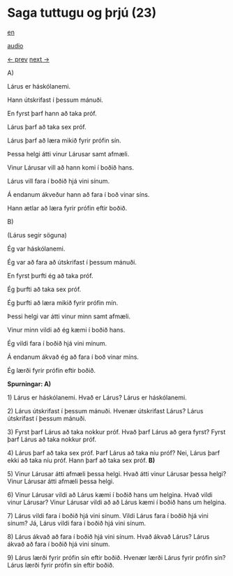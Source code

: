 # Saga tuttugu og þrjú (23)

[en](../en/story_23.md)

[audio](../audio/story_23.mp3)

[← prev](../is/story_22.md)
[next →](../is/story_24.md)

A\)

Lárus er háskólanemi.

Hann útskrifast í þessum mánuði.

En fyrst þarf hann að taka próf.

Lárus þarf að taka sex próf.

Lárus þarf að læra mikið fyrir prófin sín.

Þessa helgi átti vinur Lárusar samt afmæli.

Vinur Lárusar vill að hann komi í boðið hans.

Lárus vill fara í boðið hjá vini sínum.

Á endanum ákveður hann að fara í boð vinar síns.

Hann ætlar að læra fyrir prófin eftir boðið.

B\)

(Lárus segir söguna)

Ég var háskólanemi.

Ég var að fara að útskrifast í þessum mánuði.

En fyrst þurfti ég að taka próf.

Ég þurfti að taka sex próf.

Ég þurfti að læra mikið fyrir prófin mín.

Þessi helgi var átti vinur minn samt afmæli.

Vinur minn vildi að ég kæmi í boðið hans.

Ég vildi fara í boðið hjá vini mínum.

Á endanum ákvað ég að fara í boð vinar míns.

Ég lærði fyrir prófin eftir boðið.

**Spurningar:
A)**

1\) Lárus er háskólanemi. Hvað er Lárus? Lárus er háskólanemi.

2\) Lárus útskrifast í þessum mánuði. Hvenær útskrifast Lárus? Lárus
útskrifast í þessum mánuði.

3\) Fyrst þarf Lárus að taka nokkur próf. Hvað þarf Lárus að gera fyrst?
Fyrst þarf Lárus að taka nokkur próf.

4\) Lárus þarf að taka sex próf. Þarf Lárus að taka níu próf? Nei, Lárus
þarf ekki að taka níu próf. Hann þarf að taka sex próf.
**B)**

5\) Vinur Lárusar átti afmæli þessa helgi. Hvað átti vinur Lárusar þessa
helgi? Vinur Lárusar átti afmæli þessa helgi.

6\) Vinur Lárusar vildi að Lárus kæmi í boðið hans um helgina. Hvað
vildi vinur Lárusar? Vinur Lárusar vildi að að Lárus kæmi í boðið hans
um helgina.

7\) Lárus vildi fara í boðið hjá vini sínum. Vildi Lárus fara í boðið
hjá vini sínum? Já, Lárus vildi fara í boðið hjá vini sínum.

8\) Lárus ákvað að fara í boðið hjá vini sínum. Hvað ákvað Lárus? Lárus
ákvað að fara í boðið hjá vini sínum.

9\) Lárus lærði fyrir prófin sín eftir boðið. Hvenær lærði Lárus fyrir
prófin sín? Lárus lærði fyrir prófin sín eftir boðið.
